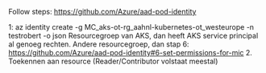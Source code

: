 Follow steps: https://github.com/Azure/aad-pod-identity

1: az identity create -g MC_aks-ot-rg_aahnl-kubernetes-ot_westeurope -n testrobert -o json
   Resourcegroep van AKS, dan heeft AKS service principal al genoeg rechten.
   Andere resourcegroep, dan stap 6: https://github.com/Azure/aad-pod-identity#6-set-permissions-for-mic
2. Toekennen aan resource (Reader/Contributor volstaat meestal)
